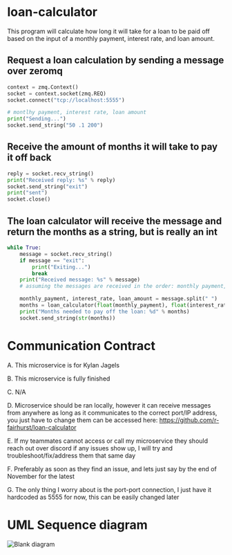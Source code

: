 # loan-calculator
This program will calculate how long it will take for a loan to be paid off based on the input of a monthly payment, interest rate, and loan amount.

## Request a loan calculation by sending a message over zeromq

```python
context = zmq.Context()
socket = context.socket(zmq.REQ)
socket.connect("tcp://localhost:5555")

# montlhy payment, interest rate, loan amount
print("Sending...")
socket.send_string("50 .1 200")
```

## Receive the amount of months it will take to pay it off back

```python
reply = socket.recv_string()
print("Received reply: %s" % reply)
socket.send_string("exit")
print("sent")
socket.close()
```

## The loan calculator will receive the message and return the months as a string, but is really an int
```python
while True:
	message = socket.recv_string()
	if message == "exit":
		print("Exiting...")
		break
	print("Received message: %s" % message)
	# assuming the messages are received in the order: monthly payment, interest rate, loan amount

	monthly_payment, interest_rate, loan_amount = message.split(" ")
	months = loan_calculator(float(monthly_payment), float(interest_rate), float(loan_amount))
	print("Months needed to pay off the loan: %d" % months)
	socket.send_string(str(months))
```

# Communication Contract

A.  This microservice is for Kylan Jagels

B.  This microservice is fully finished

C. N/A

D. Microservice should be ran locally, however it can receive messages from anywhere as long as it communicates to the correct port/IP address, you just have to change them
   can be accessed here: https://github.com/r-fairhurst/loan-calculator

E. If my teammates cannot access or call my microservice they should reach out over discord if any issues show up, I will try and troubleshoot/fix/address them that same day

F. Preferably as soon as they find an issue, and lets just say by the end of November for the latest

G. The only thing I worry about is the port-port connection, I just have it hardcoded as 5555 for now, this can be easily changed later


# UML Sequence diagram
![Blank diagram](https://github.com/user-attachments/assets/e23679d0-df96-4e29-8430-a21c589a6a22)

